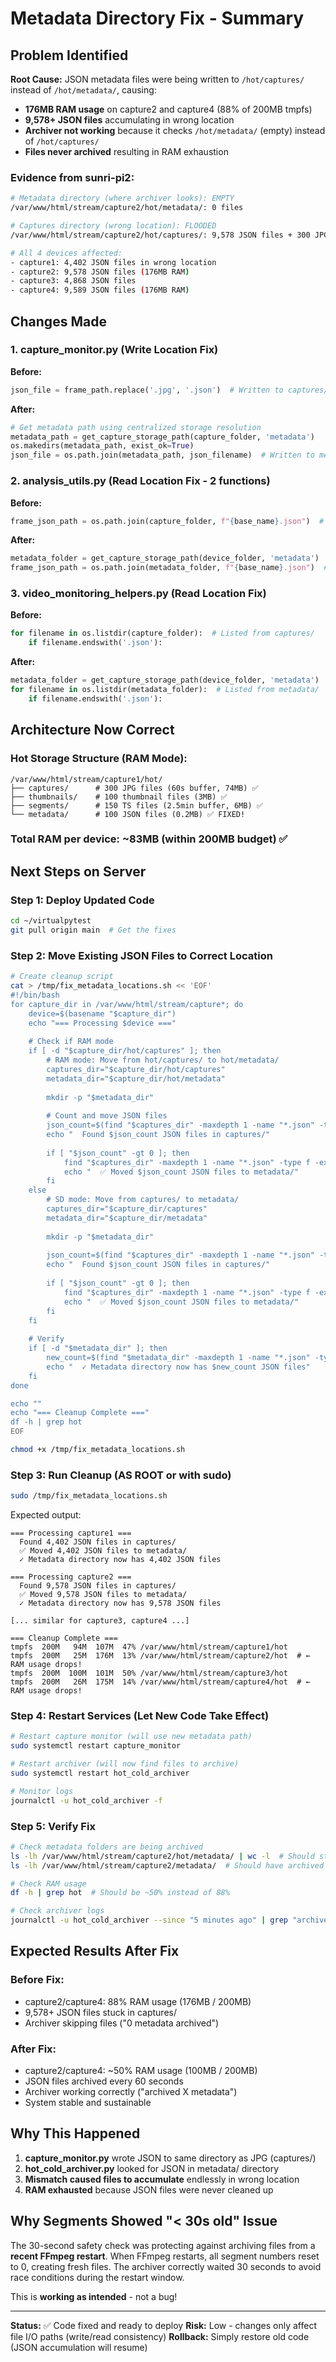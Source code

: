 # Metadata Directory Fix - Summary

## Problem Identified

**Root Cause:** JSON metadata files were being written to `/hot/captures/` instead of `/hot/metadata/`, causing:
- **176MB RAM usage** on capture2 and capture4 (88% of 200MB tmpfs)
- **9,578+ JSON files** accumulating in wrong location
- **Archiver not working** because it checks `/hot/metadata/` (empty) instead of `/hot/captures/`
- **Files never archived** resulting in RAM exhaustion

### Evidence from sunri-pi2:
```bash
# Metadata directory (where archiver looks): EMPTY
/var/www/html/stream/capture2/hot/metadata/: 0 files

# Captures directory (wrong location): FLOODED
/var/www/html/stream/capture2/hot/captures/: 9,578 JSON files + 300 JPG files (176MB)

# All 4 devices affected:
- capture1: 4,402 JSON files in wrong location
- capture2: 9,578 JSON files (176MB RAM)
- capture3: 4,868 JSON files
- capture4: 9,589 JSON files (176MB RAM)
```

## Changes Made

### 1. **capture_monitor.py** (Write Location Fix)
**Before:**
```python
json_file = frame_path.replace('.jpg', '.json')  # Written to captures/
```

**After:**
```python
# Get metadata path using centralized storage resolution
metadata_path = get_capture_storage_path(capture_folder, 'metadata')
os.makedirs(metadata_path, exist_ok=True)
json_file = os.path.join(metadata_path, json_filename)  # Written to metadata/
```

### 2. **analysis_utils.py** (Read Location Fix - 2 functions)
**Before:**
```python
frame_json_path = os.path.join(capture_folder, f"{base_name}.json")  # Read from captures/
```

**After:**
```python
metadata_folder = get_capture_storage_path(device_folder, 'metadata')
frame_json_path = os.path.join(metadata_folder, f"{base_name}.json")  # Read from metadata/
```

### 3. **video_monitoring_helpers.py** (Read Location Fix)
**Before:**
```python
for filename in os.listdir(capture_folder):  # Listed from captures/
    if filename.endswith('.json'):
```

**After:**
```python
metadata_folder = get_capture_storage_path(device_folder, 'metadata')
for filename in os.listdir(metadata_folder):  # Listed from metadata/
    if filename.endswith('.json'):
```

## Architecture Now Correct

### Hot Storage Structure (RAM Mode):
```
/var/www/html/stream/capture1/hot/
├── captures/      # 300 JPG files (60s buffer, 74MB) ✅
├── thumbnails/    # 100 thumbnail files (3MB) ✅
├── segments/      # 150 TS files (2.5min buffer, 6MB) ✅
└── metadata/      # 100 JSON files (0.2MB) ✅ FIXED!
```

### Total RAM per device: ~83MB (within 200MB budget) ✅

## Next Steps on Server

### Step 1: Deploy Updated Code
```bash
cd ~/virtualpytest
git pull origin main  # Get the fixes
```

### Step 2: Move Existing JSON Files to Correct Location
```bash
# Create cleanup script
cat > /tmp/fix_metadata_locations.sh << 'EOF'
#!/bin/bash
for capture_dir in /var/www/html/stream/capture*; do
    device=$(basename "$capture_dir")
    echo "=== Processing $device ==="
    
    # Check if RAM mode
    if [ -d "$capture_dir/hot/captures" ]; then
        # RAM mode: Move from hot/captures/ to hot/metadata/
        captures_dir="$capture_dir/hot/captures"
        metadata_dir="$capture_dir/hot/metadata"
        
        mkdir -p "$metadata_dir"
        
        # Count and move JSON files
        json_count=$(find "$captures_dir" -maxdepth 1 -name "*.json" -type f | wc -l)
        echo "  Found $json_count JSON files in captures/"
        
        if [ "$json_count" -gt 0 ]; then
            find "$captures_dir" -maxdepth 1 -name "*.json" -type f -exec mv {} "$metadata_dir/" \;
            echo "  ✅ Moved $json_count JSON files to metadata/"
        fi
    else
        # SD mode: Move from captures/ to metadata/
        captures_dir="$capture_dir/captures"
        metadata_dir="$capture_dir/metadata"
        
        mkdir -p "$metadata_dir"
        
        json_count=$(find "$captures_dir" -maxdepth 1 -name "*.json" -type f | wc -l)
        echo "  Found $json_count JSON files in captures/"
        
        if [ "$json_count" -gt 0 ]; then
            find "$captures_dir" -maxdepth 1 -name "*.json" -type f -exec mv {} "$metadata_dir/" \;
            echo "  ✅ Moved $json_count JSON files to metadata/"
        fi
    fi
    
    # Verify
    if [ -d "$metadata_dir" ]; then
        new_count=$(find "$metadata_dir" -maxdepth 1 -name "*.json" -type f | wc -l)
        echo "  ✓ Metadata directory now has $new_count JSON files"
    fi
done

echo ""
echo "=== Cleanup Complete ==="
df -h | grep hot
EOF

chmod +x /tmp/fix_metadata_locations.sh
```

### Step 3: Run Cleanup (AS ROOT or with sudo)
```bash
sudo /tmp/fix_metadata_locations.sh
```

Expected output:
```
=== Processing capture1 ===
  Found 4,402 JSON files in captures/
  ✅ Moved 4,402 JSON files to metadata/
  ✓ Metadata directory now has 4,402 JSON files

=== Processing capture2 ===
  Found 9,578 JSON files in captures/
  ✅ Moved 9,578 JSON files to metadata/
  ✓ Metadata directory now has 9,578 JSON files

[... similar for capture3, capture4 ...]

=== Cleanup Complete ===
tmpfs  200M   94M  107M  47% /var/www/html/stream/capture1/hot
tmpfs  200M   25M  176M  13% /var/www/html/stream/capture2/hot  # ← RAM usage drops!
tmpfs  200M  100M  101M  50% /var/www/html/stream/capture3/hot
tmpfs  200M   26M  175M  14% /var/www/html/stream/capture4/hot  # ← RAM usage drops!
```

### Step 4: Restart Services (Let New Code Take Effect)
```bash
# Restart capture monitor (will use new metadata path)
sudo systemctl restart capture_monitor

# Restart archiver (will now find files to archive)
sudo systemctl restart hot_cold_archiver

# Monitor logs
journalctl -u hot_cold_archiver -f
```

### Step 5: Verify Fix
```bash
# Check metadata folders are being archived
ls -lh /var/www/html/stream/capture2/hot/metadata/ | wc -l  # Should stay around 100
ls -lh /var/www/html/stream/capture2/metadata/  # Should have archived JSON files

# Check RAM usage
df -h | grep hot  # Should be ~50% instead of 88%

# Check archiver logs
journalctl -u hot_cold_archiver --since "5 minutes ago" | grep "archived"
```

## Expected Results After Fix

### Before Fix:
- capture2/capture4: 88% RAM usage (176MB / 200MB)
- 9,578+ JSON files stuck in captures/
- Archiver skipping files ("0 metadata archived")

### After Fix:
- capture2/capture4: ~50% RAM usage (100MB / 200MB)
- JSON files archived every 60 seconds
- Archiver working correctly ("archived X metadata")
- System stable and sustainable

## Why This Happened

1. **capture_monitor.py** wrote JSON to same directory as JPG (captures/)
2. **hot_cold_archiver.py** looked for JSON in metadata/ directory
3. **Mismatch caused files to accumulate** endlessly in wrong location
4. **RAM exhausted** because JSON files were never cleaned up

## Why Segments Showed "< 30s old" Issue

The 30-second safety check was protecting against archiving files from a **recent FFmpeg restart**. When FFmpeg restarts, all segment numbers reset to 0, creating fresh files. The archiver correctly waited 30 seconds to avoid race conditions during the restart window.

This is **working as intended** - not a bug!

---

**Status:** ✅ Code fixed and ready to deploy
**Risk:** Low - changes only affect file I/O paths (write/read consistency)
**Rollback:** Simply restore old code (JSON accumulation will resume)

